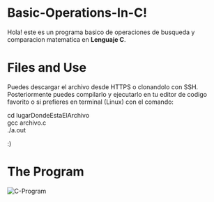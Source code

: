 # Basic-Operations-In-C!
Hola! este es un programa basico de operaciones de busqueda y comparacion matematica en **Lenguaje C**.


# Files and Use

Puedes descargar el archivo desde HTTPS o clonandolo con SSH.
Posteriormente puedes compilarlo y ejecutarlo en tu editor de codigo favorito o si prefieres en terminal (Linux) con el comando:

cd lugarDondeEstaElArchivo  
gcc archivo.c  
./a.out  

 :)

# The Program
![C-Program](https://user-images.githubusercontent.com/102434136/197438382-36ef5c72-7a7e-46f3-bb0f-ac5f2a07bb65.PNG)
